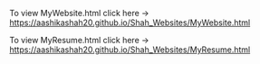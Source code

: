 To view MyWebsite.html click here -> https://aashikashah20.github.io/Shah_Websites/MyWebsite.html 



To view MyResume.html click here -> https://aashikashah20.github.io/Shah_Websites/MyResume.html
